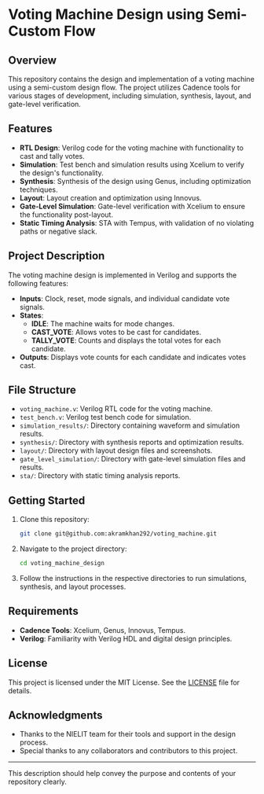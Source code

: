 # Voting Machine Design using Semi-Custom Flow

## Overview
This repository contains the design and implementation of a voting machine using a semi-custom design flow. The project utilizes Cadence tools for various stages of development, including simulation, synthesis, layout, and gate-level verification.

## Features
- **RTL Design**: Verilog code for the voting machine with functionality to cast and tally votes.
- **Simulation**: Test bench and simulation results using Xcelium to verify the design's functionality.
- **Synthesis**: Synthesis of the design using Genus, including optimization techniques.
- **Layout**: Layout creation and optimization using Innovus.
- **Gate-Level Simulation**: Gate-level verification with Xcelium to ensure the functionality post-layout.
- **Static Timing Analysis**: STA with Tempus, with validation of no violating paths or negative slack.

## Project Description
The voting machine design is implemented in Verilog and supports the following features:
- **Inputs**: Clock, reset, mode signals, and individual candidate vote signals.
- **States**:
  - **IDLE**: The machine waits for mode changes.
  - **CAST_VOTE**: Allows votes to be cast for candidates.
  - **TALLY_VOTE**: Counts and displays the total votes for each candidate.
- **Outputs**: Displays vote counts for each candidate and indicates votes cast.

## File Structure
- `voting_machine.v`: Verilog RTL code for the voting machine.
- `test_bench.v`: Verilog test bench code for simulation.
- `simulation_results/`: Directory containing waveform and simulation results.
- `synthesis/`: Directory with synthesis reports and optimization results.
- `layout/`: Directory with layout design files and screenshots.
- `gate_level_simulation/`: Directory with gate-level simulation files and results.
- `sta/`: Directory with static timing analysis reports.

## Getting Started
1. Clone this repository:
   ```bash
   git clone git@github.com:akramkhan292/voting_machine.git
   ```
2. Navigate to the project directory:
   ```bash
   cd voting_machine_design
   ```
3. Follow the instructions in the respective directories to run simulations, synthesis, and layout processes.

## Requirements
- **Cadence Tools**: Xcelium, Genus, Innovus, Tempus.
- **Verilog**: Familiarity with Verilog HDL and digital design principles.

## License
This project is licensed under the MIT License. See the [LICENSE](LICENSE) file for details.

## Acknowledgments
- Thanks to the NIELIT team for their tools and support in the design process.
- Special thanks to any collaborators and contributors to this project.

---

This description should help convey the purpose and contents of your repository clearly.
